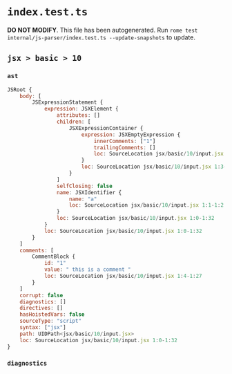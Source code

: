 # `index.test.ts`

**DO NOT MODIFY**. This file has been autogenerated. Run `rome test internal/js-parser/index.test.ts --update-snapshots` to update.

## `jsx > basic > 10`

### `ast`

```javascript
JSRoot {
	body: [
		JSExpressionStatement {
			expression: JSXElement {
				attributes: []
				children: [
					JSXExpressionContainer {
						expression: JSXEmptyExpression {
							innerComments: ["1"]
							trailingComments: []
							loc: SourceLocation jsx/basic/10/input.jsx 1:3-1:27
						}
						loc: SourceLocation jsx/basic/10/input.jsx 1:3-1:28
					}
				]
				selfClosing: false
				name: JSXIdentifier {
					name: "a"
					loc: SourceLocation jsx/basic/10/input.jsx 1:1-1:2
				}
				loc: SourceLocation jsx/basic/10/input.jsx 1:0-1:32
			}
			loc: SourceLocation jsx/basic/10/input.jsx 1:0-1:32
		}
	]
	comments: [
		CommentBlock {
			id: "1"
			value: " this is a comment "
			loc: SourceLocation jsx/basic/10/input.jsx 1:4-1:27
		}
	]
	corrupt: false
	diagnostics: []
	directives: []
	hasHoistedVars: false
	sourceType: "script"
	syntax: ["jsx"]
	path: UIDPath<jsx/basic/10/input.jsx>
	loc: SourceLocation jsx/basic/10/input.jsx 1:0-1:32
}
```

### `diagnostics`

```

```
